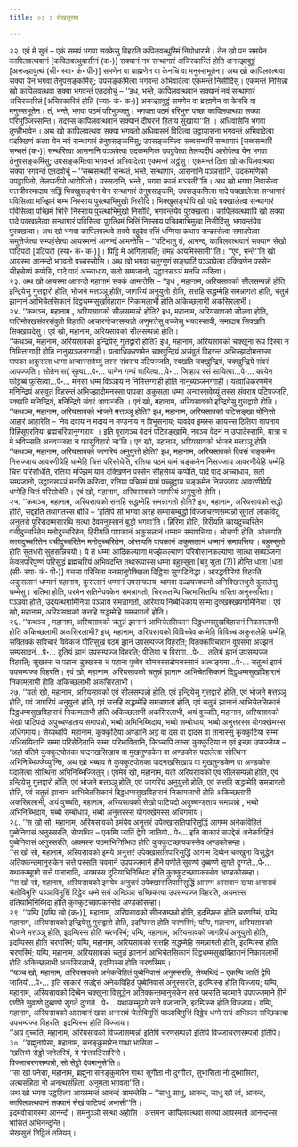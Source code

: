 ```yaml
---
title: ०३ ३ सेखसुत्तम्

---
```


२२. एवं मे सुतं – एकं समयं भगवा सक्केसु विहरति कपिलवत्थुस्मिं निग्रोधारामे। तेन खो पन समयेन कापिलवत्थवानं [कपिलवत्थुवासीनं (क॰)] सक्यानं नवं सन्थागारं अचिरकारितं होति अनज्झावुट्ठं [अनज्झावुत्थं (सी॰ स्या॰ कं॰ पी॰)] समणेन वा ब्राह्मणेन वा केनचि वा मनुस्सभूतेन। अथ खो कापिलवत्थवा सक्या येन भगवा तेनुपसङ्कमिंसु; उपसङ्कमित्वा भगवन्तं अभिवादेत्वा एकमन्तं निसीदिंसु। एकमन्तं निसिन्ना खो कापिलवत्थवा सक्या भगवन्तं एतदवोचुं – ‘‘इध, भन्ते, कापिलवत्थवानं सक्यानं नवं सन्थागारं अचिरकारितं [अचिरकारितं होति (स्या॰ कं॰ क॰)] अनज्झावुट्ठं समणेन वा ब्राह्मणेन वा केनचि वा मनुस्सभूतेन। तं, भन्ते, भगवा पठमं परिभुञ्जतु। भगवता पठमं परिभुत्तं पच्छा कापिलवत्थवा सक्या परिभुञ्जिस्सन्ति। तदस्स कापिलवत्थवानं सक्यानं दीघरत्तं हिताय सुखाया’’ति । अधिवासेसि भगवा तुण्हीभावेन। अथ खो कापिलवत्थवा सक्या भगवतो अधिवासनं विदित्वा उट्ठायासना भगवन्तं अभिवादेत्वा पदक्खिणं कत्वा येन नवं सन्थागारं तेनुपसङ्कमिंसु; उपसङ्कमित्वा सब्बसन्थरिं सन्थागारं [सब्बसन्थरिं सन्थतं (क॰)] सन्थरित्वा आसनानि पञ्ञपेत्वा उदकमणिकं उपट्ठपेत्वा तेलप्पदीपं आरोपेत्वा येन भगवा तेनुपसङ्कमिंसु; उपसङ्कमित्वा भगवन्तं अभिवादेत्वा एकमन्तं अट्ठंसु। एकमन्तं ठिता खो कापिलवत्थवा सक्या भगवन्तं एतदवोचुं – ‘‘सब्बसन्थरिं सन्थतं, भन्ते, सन्थागारं, आसनानि पञ्ञत्तानि, उदकमणिको उपट्ठापितो, तेलप्पदीपो आरोपितो। यस्सदानि, भन्ते , भगवा कालं मञ्ञती’’ति। अथ खो भगवा निवासेत्वा पत्तचीवरमादाय सद्धिं भिक्खुसङ्घेन येन सन्थागारं तेनुपसङ्कमि; उपसङ्कमित्वा पादे पक्खालेत्वा सन्थागारं पविसित्वा मज्झिमं थम्भं निस्साय पुरत्थाभिमुखो निसीदि। भिक्खुसङ्घोपि खो पादे पक्खालेत्वा सन्थागारं पविसित्वा पच्छिमं भित्तिं निस्साय पुरत्थाभिमुखो निसीदि, भगवन्तंयेव पुरक्खत्वा। कापिलवत्थवापि खो सक्या पादे पक्खालेत्वा सन्थागारं पविसित्वा पुरत्थिमं भित्तिं निस्साय पच्छिमाभिमुखा निसीदिंसु, भगवन्तंयेव पुरक्खत्वा। अथ खो भगवा कापिलवत्थवे सक्ये बहुदेव रत्तिं धम्मिया कथाय सन्दस्सेत्वा समादपेत्वा समुत्तेजेत्वा सम्पहंसेत्वा आयस्मन्तं आनन्दं आमन्तेसि – ‘‘पटिभातु तं, आनन्द, कापिलवत्थवानं सक्यानं सेखो पाटिपदो [पटिपदो (स्या॰ कं॰ क॰)]। पिट्ठि मे आगिलायति; तमहं आयमिस्सामी’’ति। ‘‘एवं, भन्ते’’ति खो आयस्मा आनन्दो भगवतो पच्चस्सोसि। अथ खो भगवा चतुग्गुणं सङ्घाटिं पञ्ञापेत्वा दक्खिणेन पस्सेन सीहसेय्यं कप्पेसि, पादे पादं अच्चाधाय, सतो सम्पजानो, उट्ठानसञ्ञं मनसि करित्वा।  
२३. अथ खो आयस्मा आनन्दो महानामं सक्कं आमन्तेसि – ‘‘इध , महानाम, अरियसावको सीलसम्पन्नो होति, इन्द्रियेसु गुत्तद्वारो होति, भोजने मत्तञ्ञू होति, जागरियं अनुयुत्तो होति, सत्तहि सद्धम्मेहि समन्नागतो होति, चतुन्नं झानानं आभिचेतसिकानं दिट्ठधम्मसुखविहारानं निकामलाभी होति अकिच्छलाभी अकसिरलाभी।  
२४. ‘‘कथञ्च, महानाम , अरियसावको सीलसम्पन्नो होति? इध, महानाम, अरियसावको सीलवा होति, पातिमोक्खसंवरसंवुतो विहरति आचारगोचरसम्पन्नो अणुमत्तेसु वज्जेसु भयदस्सावी, समादाय सिक्खति सिक्खापदेसु। एवं खो, महानाम, अरियसावको सीलसम्पन्नो होति।  
‘‘कथञ्च, महानाम, अरियसावको इन्द्रियेसु गुत्तद्वारो होति? इध, महानाम, अरियसावको चक्खुना रूपं दिस्वा न निमित्तग्गाही होति नानुब्यञ्जनग्गाही। यत्वाधिकरणमेनं चक्खुन्द्रियं असंवुतं विहरन्तं अभिज्झादोमनस्सा पापका अकुसला धम्मा अन्वास्सवेय्युं तस्स संवराय पटिपज्जति, रक्खति चक्खुन्द्रियं, चक्खुन्द्रिये संवरं आपज्जति। सोतेन सद्दं सुत्वा…पे॰… घानेन गन्धं घायित्वा…पे॰… जिव्हाय रसं सायित्वा…पे॰… कायेन फोट्ठब्बं फुसित्वा…पे॰… मनसा धम्मं विञ्ञाय न निमित्तग्गाही होति नानुब्यञ्जनग्गाही। यत्वाधिकरणमेनं मनिन्द्रियं असंवुतं विहरन्तं अभिज्झादोमनस्सा पापका अकुसला धम्मा अन्वास्सवेय्युं तस्स संवराय पटिपज्जति, रक्खति मनिन्द्रियं, मनिन्द्रिये संवरं आपज्जति । एवं खो, महानाम, अरियसावको इन्द्रियेसु गुत्तद्वारो होति।  
‘‘कथञ्च, महानाम, अरियसावको भोजने मत्तञ्ञू होति? इध, महानाम, अरियसावको पटिसङ्खा योनिसो आहारं आहारेति – ‘नेव दवाय न मदाय न मण्डनाय न विभूसनाय; यावदेव इमस्स कायस्स ठितिया यापनाय विहिंसूपरतिया ब्रह्मचरियानुग्गहाय । इति पुराणञ्च वेदनं पटिहङ्खामि, नवञ्च वेदनं न उप्पादेस्सामि, यात्रा च मे भविस्सति अनवज्जता च फासुविहारो चा’ति। एवं खो, महानाम, अरियसावको भोजने मत्तञ्ञू होति।  
‘‘कथञ्च, महानाम, अरियसावको जागरियं अनुयुत्तो होति? इध, महानाम, अरियसावको दिवसं चङ्कमेन निसज्जाय आवरणीयेहि धम्मेहि चित्तं परिसोधेति, रत्तिया पठमं यामं चङ्कमेन निसज्जाय आवरणीयेहि धम्मेहि चित्तं परिसोधेति, रत्तिया मज्झिमं यामं दक्खिणेन पस्सेन सीहसेय्यं कप्पेति, पादे पादं अच्चाधाय, सतो सम्पजानो, उट्ठानसञ्ञं मनसि करित्वा, रत्तिया पच्छिमं यामं पच्चुट्ठाय चङ्कमेन निसज्जाय आवरणीयेहि धम्मेहि चित्तं परिसोधेति। एवं खो, महानाम, अरियसावको जागरियं अनुयुत्तो होति।  
२५. ‘‘कथञ्च, महानाम, अरियसावको सत्तहि सद्धम्मेहि समन्नागतो होति? इध, महानाम, अरियसावको सद्धो होति, सद्दहति तथागतस्स बोधिं – ‘इतिपि सो भगवा अरहं सम्मासम्बुद्धो विज्जाचरणसम्पन्नो सुगतो लोकविदू अनुत्तरो पुरिसदम्मसारथि सत्था देवमनुस्सानं बुद्धो भगवा’ति। हिरिमा होति, हिरीयति कायदुच्चरितेन वचीदुच्चरितेन मनोदुच्चरितेन, हिरीयति पापकानं अकुसलानं धम्मानं समापत्तिया। ओत्तप्पी होति, ओत्तप्पति कायदुच्चरितेन वचीदुच्चरितेन मनोदुच्चरितेन, ओत्तप्पति पापकानं अकुसलानं धम्मानं समापत्तिया। बहुस्सुतो होति सुतधरो सुतसन्निचयो। ये ते धम्मा आदिकल्याणा मज्झेकल्याणा परियोसानकल्याणा सात्था सब्यञ्जना केवलपरिपुण्णं परिसुद्धं ब्रह्मचरियं अभिवदन्ति तथारूपास्स धम्मा बहुस्सुता [बहू सुता (?)] होन्ति धाता [धता (सी॰ स्या॰ कं॰ पी॰)] वचसा परिचिता मनसानुपेक्खिता दिट्ठिया सुप्पटिविद्धा। आरद्धवीरियो विहरति अकुसलानं धम्मानं पहानाय, कुसलानं धम्मानं उपसम्पदाय, थामवा दळ्हपरक्कमो अनिक्खित्तधुरो कुसलेसु धम्मेसु। सतिमा होति, परमेन सतिनेपक्केन समन्नागतो, चिरकतम्पि चिरभासितम्पि सरिता अनुस्सरिता। पञ्ञवा होति, उदयत्थगामिनिया पञ्ञाय समन्नागतो, अरियाय निब्बेधिकाय सम्मा दुक्खक्खयगामिनिया। एवं खो, महानाम, अरियसावको सत्तहि सद्धम्मेहि समन्नागतो होति।  
२६. ‘‘कथञ्च , महानाम, अरियसावको चतुन्नं झानानं आभिचेतसिकानं दिट्ठधम्मसुखविहारानं निकामलाभी होति अकिच्छलाभी अकसिरलाभी? इध, महानाम, अरियसावको विविच्चेव कामेहि विविच्च अकुसलेहि धम्मेहि, सवितक्कं सविचारं विवेकजं पीतिसुखं पठमं झानं उपसम्पज्ज विहरति; वितक्कविचारानं वूपसमा अज्झत्तं सम्पसादनं…पे॰… दुतियं झानं उपसम्पज्ज विहरति; पीतिया च विरागा…पे॰… ततियं झानं उपसम्पज्ज विहरति; सुखस्स च पहाना दुक्खस्स च पहाना पुब्बेव सोमनस्सदोमनस्सानं अत्थङ्गमा…पे॰… चतुत्थं झानं उपसम्पज्ज विहरति। एवं खो, महानाम, अरियसावको चतुन्नं झानानं आभिचेतसिकानं दिट्ठधम्मसुखविहारानं निकामलाभी होति अकिच्छलाभी अकसिरलाभी।  
२७. ‘‘यतो खो, महानाम, अरियसावको एवं सीलसम्पन्नो होति, एवं इन्द्रियेसु गुत्तद्वारो होति, एवं भोजने मत्तञ्ञू होति, एवं जागरियं अनुयुत्तो होति, एवं सत्तहि सद्धम्मेहि समन्नागतो होति, एवं चतुन्नं झानानं आभिचेतसिकानं दिट्ठधम्मसुखविहारानं निकामलाभी होति अकिच्छलाभी अकसिरलाभी, अयं वुच्चति, महानाम, अरियसावको सेखो पाटिपदो अपुच्चण्डताय समापन्नो, भब्बो अभिनिब्भिदाय, भब्बो सम्बोधाय, भब्बो अनुत्तरस्स योगक्खेमस्स अधिगमाय। सेय्यथापि, महानाम, कुक्कुटिया अण्डानि अट्ठ वा दस वा द्वादस वा तानास्सु कुक्कुटिया सम्मा अधिसयितानि सम्मा परिसेदितानि सम्मा परिभावितानि, किञ्चापि तस्सा कुक्कुटिया न एवं इच्छा उप्पज्जेय्य – ‘अहो वतिमे कुक्कुटपोतका पादनखसिखाय वा मुखतुण्डकेन वा अण्डकोसं पदालेत्वा सोत्थिना अभिनिब्भिज्जेय्यु’न्ति, अथ खो भब्बाव ते कुक्कुटपोतका पादनखसिखाय वा मुखतुण्डकेन वा अण्डकोसं पदालेत्वा सोत्थिना अभिनिब्भिज्जितुम्। एवमेव खो, महानाम, यतो अरियसावको एवं सीलसम्पन्नो होति, एवं इन्द्रियेसु गुत्तद्वारो होति, एवं भोजने मत्तञ्ञू होति, एवं जागरियं अनुयुत्तो होति, एवं सत्तहि सद्धम्मेहि समन्नागतो होति, एवं चतुन्नं झानानं आभिचेतसिकानं दिट्ठधम्मसुखविहारानं निकामलाभी होति अकिच्छलाभी अकसिरलाभी, अयं वुच्चति, महानाम, अरियसावको सेखो पाटिपदो अपुच्चण्डताय समापन्नो , भब्बो अभिनिब्भिदाय, भब्बो सम्बोधाय, भब्बो अनुत्तरस्स योगक्खेमस्स अधिगमाय।  
२८. ‘‘स खो सो, महानाम, अरियसावको इमंयेव अनुत्तरं उपेक्खासतिपारिसुद्धिं आगम्म अनेकविहितं पुब्बेनिवासं अनुस्सरति, सेय्यथिदं – एकम्पि जातिं द्वेपि जातियो…पे॰… इति साकारं सउद्देसं अनेकविहितं पुब्बेनिवासं अनुस्सरति, अयमस्स पठमाभिनिब्भिदा होति कुक्कुटच्छापकस्सेव अण्डकोसम्हा।  
‘‘स खो सो, महानाम, अरियसावको इमंये अनुत्तरं उपेक्खासतिपारिसुद्धिं आगम्म दिब्बेन चक्खुना विसुद्धेन अतिक्कन्तमानुसकेन सत्ते पस्सति चवमाने उपपज्जमाने हीने पणीते सुवण्णे दुब्बण्णे सुगते दुग्गते…पे॰… यथाकम्मूपगे सत्ते पजानाति, अयमस्स दुतियाभिनिब्भिदा होति कुक्कुटच्छापकस्सेव अण्डकोसम्हा।  
‘‘स खो सो, महानाम, अरियसावको इमंयेव अनुत्तरं उपेक्खासतिपारिसुद्धिं आगम्म आसवानं खया अनासवं चेतोविमुत्तिं पञ्ञाविमुत्तिं दिट्ठेव धम्मे सयं अभिञ्ञा सच्छिकत्वा उपसम्पज्ज विहरति, अयमस्स ततियाभिनिब्भिदा होति कुक्कुटच्छापकस्सेव अण्डकोसम्हा।  
२९. ‘‘यम्पि [यम्पि खो (क॰)], महानाम, अरियसावको सीलसम्पन्नो होति, इदम्पिस्स होति चरणस्मिं; यम्पि, महानाम, अरियसावको इन्द्रियेसु गुत्तद्वारो होति, इदम्पिस्स होति चरणस्मिं; यम्पि, महानाम, अरियसावको भोजने मत्तञ्ञू होति, इदम्पिस्स होति चरणस्मिं; यम्पि, महानाम, अरियसावको जागरियं अनुयुत्तो होति, इदम्पिस्स होति चरणस्मिं; यम्पि, महानाम, अरियसावको सत्तहि सद्धम्मेहि समन्नागतो होति, इदम्पिस्स होति चरणस्मिं; यम्पि, महानाम, अरियसावको चतुन्नं झानानं आभिचेतसिकानं दिट्ठधम्मसुखविहारानं निकामलाभी होति अकिच्छलाभी अकसिरलाभी, इदम्पिस्स होति चरणस्मिम्।  
‘‘यञ्च खो, महानाम, अरियसावको अनेकविहितं पुब्बेनिवासं अनुस्सरति, सेय्यथिदं – एकम्पि जातिं द्वेपि जातियो…पे॰… इति साकारं सउद्देसं अनेकविहितं पुब्बेनिवासं अनुस्सरति, इदम्पिस्स होति विज्जाय; यम्पि, महानाम, अरियसावको दिब्बेन चक्खुना विसुद्धेन अतिक्कन्तमानुसकेन सत्ते पस्सति चवमाने उपपज्जमाने हीने पणीते सुवण्णे दुब्बण्णे सुगते दुग्गते…पे॰… यथाकम्मूपगे सत्ते पजानाति, इदम्पिस्स होति विज्जाय। यम्पि, महानाम, अरियसावको आसवानं खया अनासवं चेतोविमुत्तिं पञ्ञाविमुत्तिं दिट्ठेव धम्मे सयं अभिञ्ञा सच्छिकत्वा उपसम्पज्ज विहरति, इदम्पिस्स होति विज्जाय।  
‘‘अयं वुच्चति, महानाम, अरियसावको विज्जासम्पन्नो इतिपि चरणसम्पन्नो इतिपि विज्जाचरणसम्पन्नो इतिपि।  
३०. ‘‘ब्रह्मुनापेसा, महानाम, सनङ्कुमारेन गाथा भासिता –  
‘खत्तियो सेट्ठो जनेतस्मिं, ये गोत्तपटिसारिनो।  
विज्जाचरणसम्पन्नो, सो सेट्ठो देवमानुसे’ति॥  
‘‘सा खो पनेसा, महानाम, ब्रह्मुना सनङ्कुमारेन गाथा सुगीता नो दुग्गीता, सुभासिता नो दुब्भासिता, अत्थसंहिता नो अनत्थसंहिता, अनुमता भगवता’’ति।  
अथ खो भगवा उट्ठहित्वा आयस्मन्तं आनन्दं आमन्तेसि – ‘‘साधु साधु, आनन्द, साधु खो त्वं, आनन्द, कापिलवत्थवानं सक्यानं सेखं पाटिपदं अभासी’’ति।  
इदमवोचायस्मा आनन्दो। समनुञ्ञो सत्था अहोसि। अत्तमना कापिलवत्थवा सक्या आयस्मतो आनन्दस्स भासितं अभिनन्दुन्ति।  
सेखसुत्तं निट्ठितं ततियम्।  

